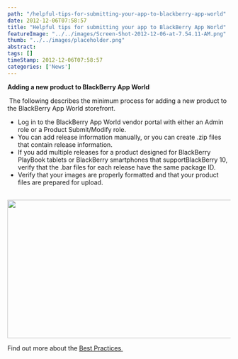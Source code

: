 ```yaml
---
path: "/helpful-tips-for-submitting-your-app-to-blackberry-app-world" 
date: 2012-12-06T07:58:57 
title: "Helpful tips for submitting your app to BlackBerry App World" 
featureImage: "../../images/Screen-Shot-2012-12-06-at-7.54.11-AM.png"
thumb: "../../images/placeholder.png" 
abstract:  
tags: [] 
timeStamp: 2012-12-06T07:58:57 
categories: ['News'] 
---
```


<p><strong>Adding a new product to BlackBerry App World</strong></p>
<div>
<p> The following describes the minimum process for adding a new product to the BlackBerry App World storefront.</p>
<div id="pde1350416412000__section_5CEAB85DB44F483EA373C4ACE3F8159E">
<ul id="pde1350416412000__ul_54ECB2ECF752409D86B5874160DEE6D2">
<li id="pde1350416412000__li_31AEECB7CBDF4E43AC24FAC05946C00A">Log in to the BlackBerry App World vendor portal with either an Admin role or a Product Submit/Modify role.</li>
<li id="pde1350416412000__li_B21F41B52D234D2BB77E2C0C4593F19A">You can add release information manually, or you can create .zip files that contain release information.</li>
<li>If you add multiple releases for a product designed for BlackBerry PlayBook tablets or BlackBerry smartphones that supportBlackBerry 10, verify that the .bar files for each release have the same package ID.</li>
<li>Verify that your images are properly formatted and that your product files are prepared for upload.</li>
</ul>
<p style="text-align: center;"> <a href="http://youtu.be/lgp6s7Vzlp4"><img class="aligncenter  wp-image-731" title="Screen Shot 2012-12-06 at 7.58.02 AM" src="http://mlab/wp-content/uploads/2012/12/Screen-Shot-2012-12-06-at-7.58.02-AM.png" alt="" width="514" height="312" srcset="https://mlab.co.za/wp-content/uploads/2012/12/Screen-Shot-2012-12-06-at-7.58.02-AM.png 634w, https://mlab.co.za/wp-content/uploads/2012/12/Screen-Shot-2012-12-06-at-7.58.02-AM-300x183.png 300w" sizes="(max-width: 514px) 100vw, 514px" /></a></p>
<p>Find out more about the <a href="http://docs.blackberry.com/en/developers/deliverables/47829/blackberry_app_world_best_practices_for_vendors_2012.pdf">Best Practices </a></p>
</div>
</div>
